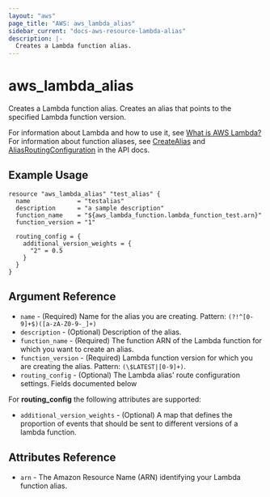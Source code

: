 ```yaml
---
layout: "aws"
page_title: "AWS: aws_lambda_alias"
sidebar_current: "docs-aws-resource-lambda-alias"
description: |-
  Creates a Lambda function alias.
---
```


# aws_lambda_alias

Creates a Lambda function alias. Creates an alias that points to the specified Lambda function version.

For information about Lambda and how to use it, see [What is AWS Lambda?][1]
For information about function aliases, see [CreateAlias][2] and [AliasRoutingConfiguration][3] in the API docs.

## Example Usage

```hcl
resource "aws_lambda_alias" "test_alias" {
  name             = "testalias"
  description      = "a sample description"
  function_name    = "${aws_lambda_function.lambda_function_test.arn}"
  function_version = "1"

  routing_config = {
    additional_version_weights = {
      "2" = 0.5
    }
  }
}
```

## Argument Reference

* `name` - (Required) Name for the alias you are creating. Pattern: `(?!^[0-9]+$)([a-zA-Z0-9-_]+)`
* `description` - (Optional) Description of the alias.
* `function_name` - (Required) The function ARN of the Lambda function for which you want to create an alias.
* `function_version` - (Required) Lambda function version for which you are creating the alias. Pattern: `(\$LATEST|[0-9]+)`.
* `routing_config` - (Optional) The Lambda alias' route configuration settings. Fields documented below

For **routing_config** the following attributes are supported:

* `additional_version_weights` - (Optional) A map that defines the proportion of events that should be sent to different versions of a lambda function.

## Attributes Reference

* `arn` - The Amazon Resource Name (ARN) identifying your Lambda function alias.

[1]: http://docs.aws.amazon.com/lambda/latest/dg/welcome.html
[2]: http://docs.aws.amazon.com/lambda/latest/dg/API_CreateAlias.html
[3]: https://docs.aws.amazon.com/lambda/latest/dg/API_AliasRoutingConfiguration.html

